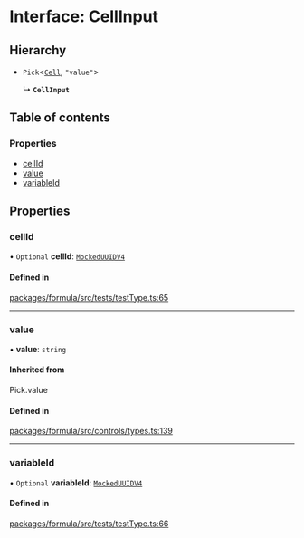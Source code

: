 # Interface: CellInput

## Hierarchy

- `Pick`<[`Cell`](Cell.md), `"value"`\>

  ↳ **`CellInput`**

## Table of contents

### Properties

- [cellId](CellInput.md#cellid)
- [value](CellInput.md#value)
- [variableId](CellInput.md#variableid)

## Properties

### <a id="cellid" name="cellid"></a> cellId

• `Optional` **cellId**: [`MockedUUIDV4`](../README.md#mockeduuidv4)

#### Defined in

[packages/formula/src/tests/testType.ts:65](https://github.com/mashcard/mashcard/blob/main/packages/formula/src/tests/testType.ts#L65)

---

### <a id="value" name="value"></a> value

• **value**: `string`

#### Inherited from

Pick.value

#### Defined in

[packages/formula/src/controls/types.ts:139](https://github.com/mashcard/mashcard/blob/main/packages/formula/src/controls/types.ts#L139)

---

### <a id="variableid" name="variableid"></a> variableId

• `Optional` **variableId**: [`MockedUUIDV4`](../README.md#mockeduuidv4)

#### Defined in

[packages/formula/src/tests/testType.ts:66](https://github.com/mashcard/mashcard/blob/main/packages/formula/src/tests/testType.ts#L66)
